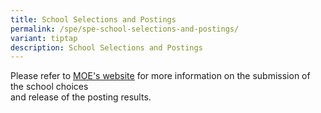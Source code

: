 ```yaml
---
title: School Selections and Postings
permalink: /spe/spe-school-selections-and-postings/
variant: tiptap
description: School Selections and Postings
---
```

<p>Please refer to <a href="https://www.moe.gov.sg/returning-singaporeans/secondary/spe/" rel="noopener noreferrer nofollow" target="_blank"><u>MOE's website</u></a> for
more information on the submission of the school choices
<br>and release of the posting results.</p>